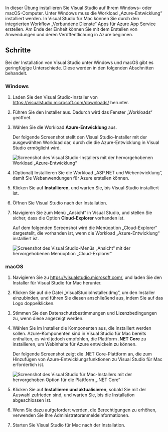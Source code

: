 In dieser Übung installieren Sie Visual Studio auf Ihrem Windows- oder macOS-Computer. Unter Windows muss die Workload „Azure-Entwicklung“ installiert werden. In Visual Studio für Mac können Sie durch den integrierten Workflow „Verbundene Dienste“ Apps für Azure App Service erstellen. Am Ende der Einheit können Sie mit dem Erstellen von Anwendungen und deren Veröffentlichung in Azure beginnen.

## <a name="exercise-steps"></a>Schritte

Bei der Installation von Visual Studio unter Windows und macOS gibt es geringfügige Unterschiede. Diese werden in den folgenden Abschnitten behandelt.

### <a name="windows"></a>Windows

1. Laden Sie den Visual Studio-Installer von https://visualstudio.microsoft.com/downloads/ herunter.

1. Führen Sie den Installer aus. Dadurch wird das Fenster „Workloads“ geöffnet.

1. Wählen Sie die Workload **Azure-Entwicklung** aus.

    Der folgende Screenshot stellt den Visual Studio-Installer mit der ausgewählten Workload dar, durch die die Azure-Entwicklung in Visual Studio ermöglicht wird.

    ![Screenshot des Visual Studio-Installers mit der hervorgehobenen Workload „Azure-Entwicklung“](../media/5-select-azure-workload.png)

1. (Optional) Installieren Sie die Workload „ASP.NET und Webentwicklung“, damit Sie Webanwendungen für Azure erstellen können.

1. Klicken Sie auf **Installieren**, und warten Sie, bis Visual Studio installiert ist.

1. Öffnen Sie Visual Studio nach der Installation.

1. Navigieren Sie zum Menü „Ansicht“ in Visual Studio, und stellen Sie sicher, dass die Option **Cloud-Explorer** vorhanden ist.

    Auf dem folgenden Screenshot wird die Menüoption „Cloud-Explorer“ dargestellt, die vorhanden ist, wenn die Workload „Azure-Entwicklung“ installiert ist.

    ![Screenshot des Visual Studio-Menüs „Ansicht“ mit der hervorgehobenen Menüoption „Cloud-Explorer“](../media/5-verify-cloud-explorer.png)

### <a name="macos"></a>macOS

1. Navigieren Sie zu https://visualstudio.microsoft.com/, und laden Sie den Installer für Visual Studio für Mac herunter.

1. Klicken Sie auf die Datei „VisualStudioInstaller.dmg“, um den Installer einzubinden, und führen Sie diesen anschließend aus, indem Sie auf das Logo doppelklicken.

1. Stimmen Sie den Datenschutzbestimmungen und Lizenzbedingungen zu, wenn diese angezeigt werden.

1. Wählen Sie im Installer die Komponenten aus, die installiert werden sollen. Azure-Komponenten sind in Visual Studio für Mac bereits enthalten, es wird jedoch empfohlen, die Plattform **.NET Core** zu installieren, um Webinhalte für Azure entwickeln zu können.

    Der folgende Screenshot zeigt die .NET Core-Plattform an, die zum Hinzufügen von Azure-Entwicklungsfunktionen zu Visual Studio für Mac erforderlich ist.

    ![Screenshot des Visual Studio für Mac-Installers mit der hervorgehoben Option für die Plattform „.NET Core“](../media/5-vsmac-install-net-core.png)

1. Klicken Sie auf **Installieren und aktualisieren**, sobald Sie mit der Auswahl zufrieden sind, und warten Sie, bis die Installation abgeschlossen ist.

1. Wenn Sie dazu aufgefordert werden, die Berechtigungen zu erhöhen, verwenden Sie Ihre Administratoranmeldeinformationen.

1. Starten Sie Visual Studio für Mac nach der Installation.
